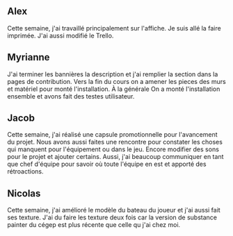 ## Alex 
Cette semaine, j'ai travaillé principalement sur l'affiche. Je suis allé la faire imprimée. J'ai aussi modifié le Trello. 

## Myrianne
J'ai terminer les bannières la description et j'ai remplier la section dans la pages de contribution. Vers la fin du cours on a amener les pieces des murs et matériel pour monté l'installation. 
À la générale On a monté l'installation ensemble et avons fait des testes utilisateur.

## Jacob
Cette semaine, j'ai réalisé une capsule promotionnelle pour l'avancement du projet. Nous avons aussi faites une rencontre pour constater les choses qui manquent pour l'équipement ou dans le jeu. Encore modifier des sons pour le projet et ajouter certains. Aussi, j'ai beaucoup communiquer en tant que chef d'équipe pour savoir où toute l'équipe en est et apporté des rétroactions.

## Nicolas
Cette semaine, j'ai amélioré le modèle du bateau du joueur et j'ai aussi fait ses texture. J'ai du faire les texture deux fois car la version de substance painter du cégep est plus récente que celle qu j'ai chez moi.
